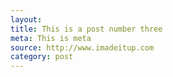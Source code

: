```yaml
---
layout:
title: This is a post number three
meta: This is meta
source: http://www.imadeitup.com
category: post
---
```

